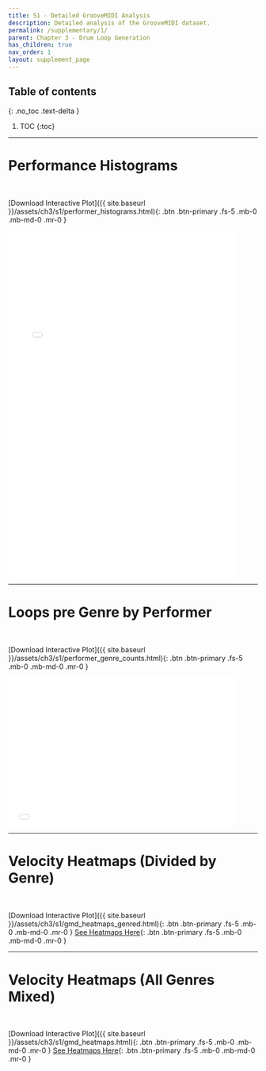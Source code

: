 ```yaml
---
title: S1 - Detailed GrooveMIDI Analysis
description: Detailed analysis of the GrooveMIDI dataset.
permalink: /supplementary/1/
parent: Chapter 3 - Drum Loop Generation
has_children: true
nav_order: 1
layout: supplement_page
---
```


## Table of contents
{: .no_toc .text-delta }

1. TOC
{:toc}

---

# Performance Histograms 

<br>

[Download Interactive Plot]({{ site.baseurl }}/assets/ch3/s1/performer_histograms.html){: .btn .btn-primary .fs-5 .mb-0 .mb-md-0 .mr-0 }


<div style="width: 150%; height: 700px; overflow: hidden; position: relative; margin: 0; padding: 0;">
  <iframe src="/assets/ch3/s1/performer_histograms.html" id="my-iframe" 
          style="width: 100.67%; height: 166.67%; transform: scale(0.6); 
                 transform-origin: 0 0; border: 0; position: absolute; top: 0; left: 0;"></iframe>
</div>

---

# Loops pre Genre by Performer

<br>

[Download Interactive  Plot]({{ site.baseurl }}/assets/ch3/s1/performer_genre_counts.html){: .btn .btn-primary .fs-5 .mb-0 .mb-md-0 .mr-0 }

<div style="width: 150%; height: 300px; overflow: hidden; position: relative; margin: 0; padding: 0;">
  <iframe src="/assets/ch3/s1/performer_genre_counts.html" id="my-iframe" 
          style="width: 100.67%; height: 166.67%; transform: scale(0.6); 
                 transform-origin: 0 0; border: 0; position: absolute; top: 0; left: 0;"></iframe>
</div>


---

# Velocity Heatmaps (Divided by Genre)

<br>

[Download Interactive Plot]({{ site.baseurl }}/assets/ch3/s1/gmd_heatmaps_genred.html){: .btn .btn-primary .fs-5 .mb-0 .mb-md-0 .mr-0 } [See Heatmaps Here](/supplementary/1/hmaps_per_genre/){: .btn .btn-primary .fs-5 .mb-0 .mb-md-0 .mr-0 }


---

# Velocity Heatmaps (All Genres Mixed)

<br>

[Download Interactive Plot]({{ site.baseurl }}/assets/ch3/s1/gmd_heatmaps.html){: .btn .btn-primary .fs-5 .mb-0 .mb-md-0 .mr-0 } [See Heatmaps Here](/supplementary/1/hmaps_no_genre/){: .btn .btn-primary .fs-5 .mb-0 .mb-md-0 .mr-0 }




[//]: # (<div style="width: 90%; height: 1000px; overflow: hidden;">)

[//]: # (  <iframe src="/assets/ch3/s1/gmd_heatmaps.html" id="my-iframe" style="width: 100%; height: 100%; transform: scale&#40;0.6&#41;; transform-origin: 0 0;"></iframe>)

[//]: # (</div>)

[//]: # ()
[//]: # (<div style="width: 90%; height: 1000px; overflow: hidden;">)

[//]: # (  <iframe src="/assets/ch3/s1/gmd_heatmaps_genred.html" id="my-iframe" style="width: 100%; height: 100%; transform: scale&#40;0.6&#41;; transform-origin: 0 0;"></iframe>)

[//]: # (</div>)